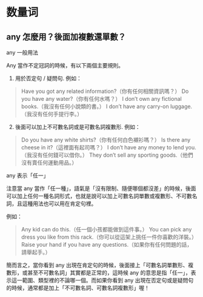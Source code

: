 # 数量词


## any 怎麼用？後面加複數還單數？

any 一般用法

Any 當作不定冠詞的時候，有以下兩個主要規則。

1. 用於否定句 / 疑問句. 例如：
> Have you got any related information?（你有任何相關資訊嗎？）
> Do you have any water?（你有任何水嗎？）
> I don’t own any fictional books.（我沒有任何小說類的書。）
> I don’t have any carry-on luggage.（我沒有任何手提行李。）

 

2. 後面可以加上不可數名詞或是可數名詞複數形. 例如：
> Do you have any white shirts?（你有任何白色襯衫嗎？）
> Is there any cheese in it?（這裡面有起司嗎？）
> I don’t have any money to lend you.（我沒有任何錢可以借你。）
> They don’t sell any sporting goods.（他們沒有賣任何運動用品。）

 

any 表示「任一」

注意當 any 當作「任一種」，語氣是「沒有限制、隨便哪個都沒差」的時候，後面可以加上任何一種名詞形式，也就是說可以加上可數名詞單數或複數形、不可數名詞，且這種用法也可以用在肯定句裡。

例如：
> Any kid can do this.（任一個小孩都能做到這件事。）
> You can pick any dress you like from this rack.（你可以從這架上挑任一件你喜歡的洋裝。）
> Raise your hand if you have any questions.（如果你有任何問題的話，請舉起手。）

簡而言之，當你看到 any 出現在肯定句的時候，後面接上「可數名詞單數形、複數形，或甚至不可數名詞」其實都是正常的，這時候 any 的意思是指「任一」，表示這一範圍、類型裡的不論哪一個。而如果你看到 any 出現在否定句或是疑問句的時候，通常都是加上「不可數名詞、可數名詞複數形」喔！